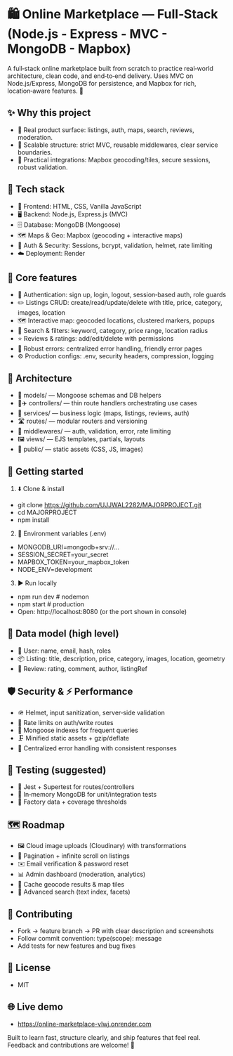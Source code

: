 # 🛍️ Online Marketplace — Full‑Stack (Node.js -  Express -  MVC -  MongoDB -  Mapbox)

A full‑stack online marketplace built from scratch to practice real‑world architecture, clean code, and end‑to‑end delivery. Uses MVC on Node.js/Express, MongoDB for persistence, and Mapbox for rich, location‑aware features. 🚀

## ✨ Why this project
- 🧩 Real product surface: listings, auth, maps, search, reviews, moderation.  
- 🧱 Scalable structure: strict MVC, reusable middlewares, clear service boundaries.  
- 🧭 Practical integrations: Mapbox geocoding/tiles, secure sessions, robust validation.  

## 🧰 Tech stack
- 🎨 Frontend: HTML, CSS, Vanilla JavaScript  
- 🖥️ Backend: Node.js, Express.js (MVC)  
- 🗄️ Database: MongoDB (Mongoose)  
- 🗺️ Maps & Geo: Mapbox (geocoding + interactive maps)  
- 🔐 Auth & Security: Sessions, bcrypt, validation, helmet, rate limiting  
- ☁️ Deployment: Render  

## 🔑 Core features
- 👤 Authentication: sign up, login, logout, session‑based auth, role guards  
- ✏️ Listings CRUD: create/read/update/delete with title, price, category, images, location  
- 🗺️ Interactive map: geocoded locations, clustered markers, popups  
- 🔎 Search & filters: keyword, category, price range, location radius  
- ⭐ Reviews & ratings: add/edit/delete with permissions  
- 🧯 Robust errors: centralized error handling, friendly error pages  
- ⚙️ Production configs: .env, security headers, compression, logging  

## 🧱 Architecture
- 📁 models/ — Mongoose schemas and DB helpers  
- 🧑✈️ controllers/ — thin route handlers orchestrating use cases  
- 🧠 services/ — business logic (maps, listings, reviews, auth)  
- 🛣️ routes/ — modular routers and versioning  
- 🧰 middlewares/ — auth, validation, error, rate limiting  
- 🖼️ views/ — EJS templates, partials, layouts  
- 🧵 public/ — static assets (CSS, JS, images)  

## 🚀 Getting started
1) ⬇️ Clone & install  
- git clone https://github.com/UJJWAL2282/MAJORPROJECT.git  
- cd MAJORPROJECT  
- npm install  

2) 🔐 Environment variables (.env)  
- MONGODB_URI=mongodb+srv://…  
- SESSION_SECRET=your_secret  
- MAPBOX_TOKEN=your_mapbox_token  
- NODE_ENV=development  

3) ▶️ Run locally  
- npm run dev  # nodemon  
- npm start    # production  
- Open: http://localhost:8080 (or the port shown in console)  

## 🧾 Data model (high level)
- 👤 User: name, email, hash, roles  
- 📦 Listing: title, description, price, category, images, location, geometry  
- 📝 Review: rating, comment, author, listingRef  

## 🛡️ Security & ⚡ Performance
- 🪖 Helmet, input sanitization, server‑side validation  
- 🚦 Rate limits on auth/write routes  
- 🧭 Mongoose indexes for frequent queries  
- 🗜️ Minified static assets + gzip/deflate  
- 🧩 Centralized error handling with consistent responses  

## 🧪 Testing (suggested)
- 🧰 Jest + Supertest for routes/controllers  
- 🧪 In‑memory MongoDB for unit/integration tests  
- 🧱 Factory data + coverage thresholds  

## 🗺️ Roadmap
- 🖼️ Cloud image uploads (Cloudinary) with transformations  
- 🔁 Pagination + infinite scroll on listings  
- ✉️ Email verification & password reset  
- 📊 Admin dashboard (moderation, analytics)  
- 🧮 Cache geocode results & map tiles  
- 🧠 Advanced search (text index, facets)  

## 🤝 Contributing
- Fork → feature branch → PR with clear description and screenshots  
- Follow commit convention: type(scope): message  
- Add tests for new features and bug fixes  

## 📄 License
- MIT  

## 🌐 Live demo
- https://online-marketplace-vlwj.onrender.com  

Built to learn fast, structure clearly, and ship features that feel real. Feedback and contributions are welcome! 🙌
